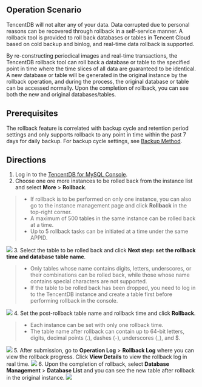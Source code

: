 ## Operation Scenario
TencentDB will not alter any of your data. Data corrupted due to personal reasons can be recovered through rollback in a self-service manner. A rollback tool is provided to roll back databases or tables in Tencent Cloud based on cold backup and binlog, and real-time data rollback is supported.

By re-constructing periodical images and real-time transactions, the TencentDB rollback tool can roll back a database or table to the specified point in time where the time slices of all data are guaranteed to be identical. A new database or table will be generated in the original instance by the rollback operation, and during the process, the original database or table can be accessed normally. Upon the completion of rollback, you can see both the new and original databases/tables.

## Prerequisites
The rollback feature is correlated with backup cycle and retention period settings and only supports rollback to any point in time within the past 7 days for daily backup. For backup cycle settings, see [Backup Method](https://intl.cloud.tencent.com/document/product/236/7513).

## Directions
1. Log in to the [TencentDB for MySQL Console](https://console.cloud.tencent.com/cdb).
2. Choose one ore more instances to be rolled back from the instance list and select **More** > **Rollback**.
>
>- If rollback is to be performed on only one instance, you can also go to the instance management page and click **Rollback** in the top-right corner.
>- A maximum of 500 tables in the same instance can be rolled back at a time.
>- Up to 5 rollback tasks can be initiated at a time under the same APPID.
>
![](https://main.qcloudimg.com/raw/85f08362342f02fb27ded34a487b4090.png)
3. Select the table to be rolled back and click **Next step: set the rollback time and database table name**.
>
>- Only tables whose name contains digits, letters, underscores, or their combinations can be rolled back, while those whose name contains special characters are not supported.
>- If the table to be rolled back has been dropped, you need to log in to the TencentDB instance and create a table first before performing rollback in the console.
>
![](https://main.qcloudimg.com/raw/6cb2fa4d3e8b0d795bd5bf19f8d69d86.png)
4. Set the post-rollback table name and rollback time and click **Rollback**.
>
>- Each instance can be set with only one rollback time.
>- The table name after rollback can contain up to 64-bit letters, digits, decimal points (.), dashes (-), underscores (_), and $.
>
![](https://main.qcloudimg.com/raw/158d0a386461d63670f0274e9f20fe77.png)
5. After submission, go to **Operation Log** > **Rollback Log** where you can view the rollback progress. Click **View Details** to view the rollback log in real time.
![](https://main.qcloudimg.com/raw/b5206b3c23d532553fb54dfc4fe7bfd0.png)
6. Upon the completion of rollback, select **Database Management** > **Database List** and you can see the new table after rollback in the original instance.
![](https://main.qcloudimg.com/raw/9b939d9a6a7da59092df0051f452b5cd.png)

